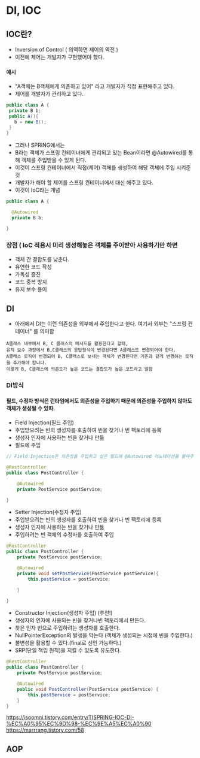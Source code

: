 # DI, IOC


## IOC란?
- Inversion of Control ( 의역하면 제어의 역전 )
- 이전에 제어는 개발자가 구현했어야 했다.

#### 예시
- "A객체는 B객체에게 의존하고 있어" 라고 개발자가 직접 표현해주고 있다.
- 제어를 개발자가 관리하고 있다.
```java
public class A {
 private B b;
 public A(){
   b = new B(); 
 } 
}

```
  
- 그러나 SPRING에서는
- B라는 객체가 스프링 컨테이너에게 관리되고 있는 Bean이라면 @Autowired를 통해 객체를 주입받을 수 있게 된다.
- 이것이 스프링 컨테이너에서 직접(제어) 객체를 생성하여 해당 객체에 주입 시켜준 것
- 개발자가 해야 할 제어를 스프링 컨테이너에서 대신 해주고 있다.
- 이것이 IoC라는 개념
```java
public class A {

  @Autowired
  private B b;

}
```

### 장점 ( IoC 적용시 미리 생성해놓은 객체를 주이받아 사용하기만 하면 
- 객체 간 결합도를 낮춘다.
- 유연한 코드 작성
- 가독성 증진
- 코드 중복 방지
- 유지 보수 용이

## DI
- 아래에서 DI는 이런 의존성을 외부에서 주입한다고 한다. 여기서 외부는 "스프링 컨테이너" 를 의미함
```
A클래스 내부에서 B, C 클래스의 메서드를 활용한다고 할때,
유지 보수 과정에서 B,C클래스의 응답형식이 변경된다면 A클래스도 변경되어야 한다.
A클래스 로직이 변경되어 B, C클래스로 보내는 객체가 변경된다면 기존과 같게 변경하는 로직을 추가해야 합니다.
이렇게 B, C클래스에 의존도가 높은 코드는 결합도가 높은 코드라고 말함
```

### DI방식

#### 필드, 수정자 방식은 런타임에서도 의존성을 주입하기 때문에 의존성을 주입하지 않아도 객체가 생성될 수 있따.

- Field Injection(필드 주입)
- 주입받으려는 빈의 생성자를 호출하여 빈을 찾거나 빈 팩토리에 등록
- 생성자 인자에 사용하는 빈을 찾거나 만듦
- 필드에 주입
```java
// Field Injection은 의존성을 주입하고 싶은 필드에 @Autowired 어노테이션을 붙여주면 의존성이 주입됨

@RestController
public class PostController {

    @Autowired
    private PostService postService;

}
```

- Setter Injection(수정자 주입)
- 주입받으려는 빈의 생성자를 호출하여 빈을 찾거나 빈 팩토리에 등록
- 생성자 인자에 사용하는 빈을 찾거나 만듦
- 주입하려는 빈 객체의 수정자를 호출하여 주입
```java
@RestController
public class PostController {
    private PostService postService;

    @Autowired
    private void setPostService(PostService postService){
        this.postService = postService;

    }

}
```

- Constructor Injection(생성자 주입) (추천!)
- 생성자의 인자에 사용되는 빈을 찾거나빈 팩토리에서 만든다.
- 찾은 인자 빈으로 주입하려는 생성자를 호출한다.
- NullPointerException의 발생을 막는다 (객체가 생성되는 시점에 빈을 주입한다.)
- 불변성을 활용할 수 있다.(final로 선언 가능하다.)
- SRP(단일 책임 원칙)을 지킬 수 있도록 유도한다. 
```java
@RestController
public class PostController {
    private PostService postService;

    @Autowired
    public void PostController(PostService postService) {
        this.postService = postService;
    }
}
```


https://isoomni.tistory.com/entry/TISPRING-IOC-DI-%EC%A0%95%EC%9D%98-%EC%9E%A5%EC%A0%90
https://marrrang.tistory.com/58



## AOP



